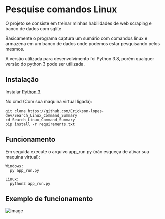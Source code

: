 # <h1>Pesquise comandos Linux</h1>
<p>O projeto se consiste em treinar minhas habilidades de web scraping e banco de dados com sqlite</p>
<p>Basicamente o programa captura um sumário com comandos linux e armazena em um banco de dados onde podemos estar pesquisando pelos mesmos.</p>

<p>A versão utilizada para desenvolvimento foi Python 3.8, porém qualquer versão do python 3 pode ser utilizada.</p>


## Instalação

Instalar [Python 3](https://www.python.org/download/).

No cmd (Com sua maquina virtual ligada):
```
git clone https://github.com/Erickson-lopes-dev/Search_Linux_Command_Summary
cd Search_Linux_Command_Summary
pip install -r requirements.txt
```
## Funcionamento

Em seguida execute o arquivo app_run.py (não esqueça de ativar sua maquina virtual):

```
Windows:
  py app_run.py
  
Linux:
  python3 app_run.py
```
## Exemplo de funcionamento
![image](https://user-images.githubusercontent.com/62525983/107896170-4d30b980-6f14-11eb-948e-bac588aa9870.png)
